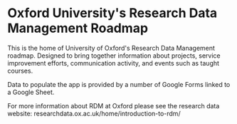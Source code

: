 # Oxford University's Research Data Management Roadmap

This is the home of University of Oxford's Research Data Management roadmap. Designed to bring together information about projects, service improvement efforts, communication activity, and events such as taught courses.

Data to populate the app is provided by a number of Google Forms linked to a Google Sheet.

For more information about RDM at Oxford please see the research data website: researchdata.ox.ac.uk/home/introduction-to-rdm/
